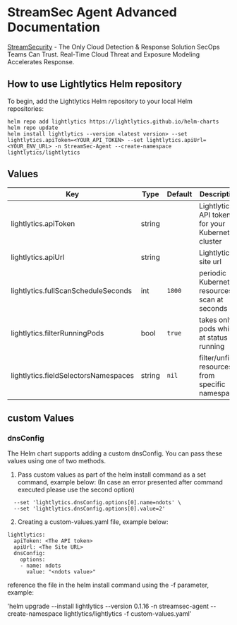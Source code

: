 # StreamSec Agent Advanced Documentation
[StreamSecurity](https://www.stream.security) - The Only Cloud Detection & Response Solution SecOps Teams Can Trust.
Real-Time Cloud Threat and Exposure Modeling Accelerates Response.

## How to use Lightlytics Helm repository
To begin, add the Lightlytics Helm repository to your local Helm repositories:

```
helm repo add lightlytics https://lightlytics.github.io/helm-charts
helm repo update
helm install lightlytics --version <latest version> --set lightlytics.apiToken=<YOUR_API_TOKEN> --set lightlytics.apiUrl=<YOUR_ENV_URL> -n StreamSec-Agent --create-namespace lightlytics/lightlytics
```

## Values

| Key | Type | Default | Description |
|-----|------|---------|-------------|
| lightlytics.apiToken | string |  | Lightlytics API token for your Kubernetes cluster |
| lightlytics.apiUrl | string |  | Lightlytics site url |
| lightlytics.fullScanScheduleSeconds | int | `1800` | periodic Kubernetes resources scan at seconds |
| lightlytics.filterRunningPods | bool | `true` | takes only pods which at status running |
| lightlytics.fieldSelectorsNamespaces | string | `nil` | filter/unfilter resources from specific namespace |

## custom Values
### dnsConfig
The Helm chart supports adding a custom dnsConfig. You can pass these values using one of two methods.
1. Pass custom values as part of the helm install command as a set command, example below:
   (In case an error presented after command executed please use the second option)
```
  --set 'lightlytics.dnsConfig.options[0].name=ndots' \
  --set 'lightlytics.dnsConfig.options[0].value=2'
```
2. Creating a custom-values.yaml file, example below:
```
lightlytics:
  apiToken: <The API token>
  apiUrl: <The Site URL>
  dnsConfig:
    options:
    - name: ndots
      value: "<ndots value>"
```
reference the file in the helm install command using the -f <file name> parameter, example:

'helm upgrade --install lightlytics --version 0.1.16 -n streamsec-agent --create-namespace lightlytics/lightlytics -f custom-values.yaml'
